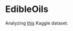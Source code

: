 # EdibleOils
Analyzing [this](https://www.kaggle.com/datasets/chinmayshanbhag/historical-price-data-of-8-edible-oils-commodity) Kaggle dataset.
